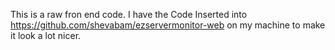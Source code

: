 

This is a raw fron end code.
I have the Code Inserted into https://github.com/shevabam/ezservermonitor-web on my machine to make it look a lot nicer.
